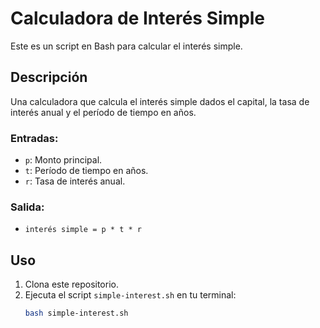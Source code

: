 # Calculadora de Interés Simple

Este es un script en Bash para calcular el interés simple.

## Descripción
Una calculadora que calcula el interés simple dados el capital, la tasa de interés anual y el período de tiempo en años.

### Entradas:
- `p`: Monto principal.
- `t`: Período de tiempo en años.
- `r`: Tasa de interés anual.

### Salida:
- `interés simple = p * t * r`

## Uso
1. Clona este repositorio.
2. Ejecuta el script `simple-interest.sh` en tu terminal:
   ```bash
   bash simple-interest.sh
